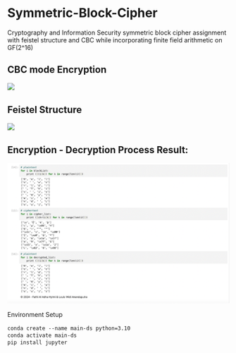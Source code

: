 # Symmetric-Block-Cipher
Cryptography and Information Security symmetric block cipher assignment with feistel structure and CBC while incorporating finite field arithmetic on GF(2^16)

## CBC mode Encryption
<img src = 'https://www.researchgate.net/publication/215783767/figure/fig1/AS:394138559238144@1470981363092/Cipher-block-chaining-CBC-mode-encryption.png'>

## Feistel Structure
<img src = 'https://blogger.googleusercontent.com/img/b/R29vZ2xl/AVvXsEgkfk4uyojkgYBem2xS6VXbt6OU0ORnslRpErY5a9hZPveKP1JDutRfgeDVT3WaSQY4SBKC0Wxqs_WOGFKHsVXPSYKr0VRPMYUDIXDqrBcy709PMIzGqk9MexwymHnWiZ4Kq4vABJ_aInya/s705/Feistel+Cipher+Structure.png'>

## Encryption - Decryption Process Result:
<img src = 'results.png'>

Environment Setup
```
conda create --name main-ds python=3.10
conda activate main-ds
pip install jupyter 

```
